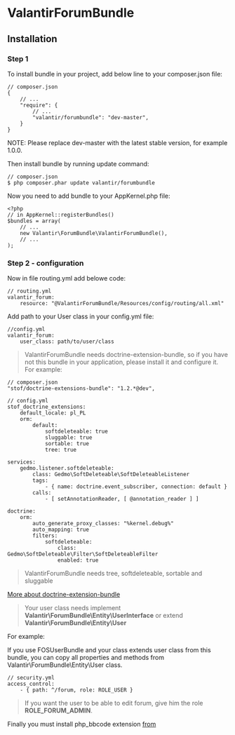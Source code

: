 # ValantirForumBundle

## Installation

### Step 1

To install bundle in your project, add below line to your composer.json file:

```
// composer.json
{
    // ...
    "require": {
        // ...
        "valantir/forumbundle": "dev-master",
    }
}
```
NOTE: Please replace dev-master with the latest stable version, for example 1.0.0.

Then install bundle by running update command:

```
// composer.json
$ php composer.phar update valantir/forumbundle
```

Now you need to add bundle to your AppKernel.php file:

```
<?php
// in AppKernel::registerBundles()
$bundles = array(
    // ...
    new Valantir\ForumBundle\ValantirForumBundle(),
    // ...
);
```
### Step 2 - configuration
Now in file routing.yml add belowe code:
```
// routing.yml
valantir_forum:
    resource: "@ValantirForumBundle/Resources/config/routing/all.xml"
```

Add path to your User class in your config.yml file:
```
//config.yml
valantir_forum: 
    user_class: path/to/user/class
```
> ValantirForumBundle needs doctrine-extension-bundle, so if you have not this bundle in your application, please install it and configure it. For example:
```
// composer.json
"stof/doctrine-extensions-bundle": "1.2.*@dev",
```
```
// config.yml
stof_doctrine_extensions:
    default_locale: pl_PL
    orm:
        default:
            softdeleteable: true
            sluggable: true
            sortable: true
            tree: true
```
```
services:
    gedmo.listener.softdeleteable:
        class: Gedmo\SoftDeleteable\SoftDeleteableListener
        tags:
            - { name: doctrine.event_subscriber, connection: default }
        calls:
            - [ setAnnotationReader, [ @annotation_reader ] ]
```
```
doctrine:
    orm:
        auto_generate_proxy_classes: "%kernel.debug%"
        auto_mapping: true
        filters:
            softdeleteable:
                class: Gedmo\SoftDeleteable\Filter\SoftDeleteableFilter
                enabled: true
```
> ValantirForumBundle needs tree, softdeleteable, sortable and sluggable

[More about doctrine-extension-bundle](https://github.com/Atlantic18/DoctrineExtensions)

> Your user class needs implement **Valantir\ForumBundle\Entity\UserInterface** or extend **Valantir\ForumBundle\Entity\User**

For example:

If you use FOSUserBundle and your class extends user class from this bundle, you can copy all properties and methods from Valantir\ForumBundle\Entity\User class.

```
// security.yml
access_control:
    - { path: ^/forum, role: ROLE_USER }
```
> If you want the user to be able to edit forum, give him the role **ROLE_FORUM_ADMIN**.

Finally you must install php_bbcode extension [from](https://pecl.php.net/package/bbcode)

